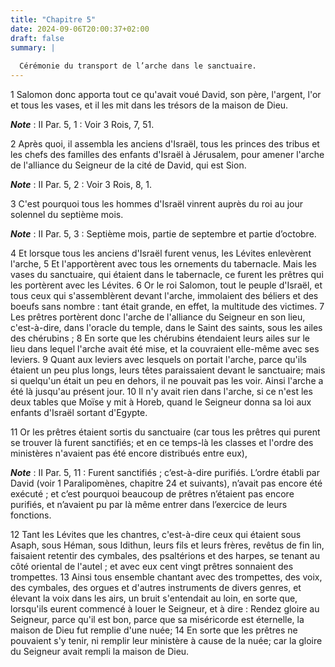 ```yaml
---
title: "Chapitre 5"
date: 2024-09-06T20:00:37+02:00
draft: false
summary: |
  
  Cérémonie du transport de l’arche dans le sanctuaire.
---
```



1 Salomon donc apporta tout ce qu'avait voué David, son père, l'argent, l'or et tous les vases, et il les mit dans les trésors de la maison de Dieu.

***Note*** :  II Par. 5, 1 : Voir 3 Rois, 7, 51.


2 Après quoi, il assembla les anciens d'Israël, tous les princes des tribus et les chefs des familles des enfants d'Israël à Jérusalem, pour amener l'arche de l'alliance du Seigneur de la cité de David, qui est Sion.

***Note*** :  II Par. 5, 2 : Voir 3 Rois, 8, 1.

3 C'est pourquoi tous les hommes d'Israël vinrent auprès du roi au jour solennel du septième mois.

***Note*** :  II Par. 5, 3 : Septième mois, partie de septembre et partie d’octobre.


4 Et lorsque tous les anciens d'Israël furent venus, les Lévites enlevèrent l'arche, 5 Et l'apportèrent avec tous les ornements du tabernacle. Mais les vases du sanctuaire, qui étaient dans le tabernacle, ce furent les prêtres qui les portèrent avec les Lévites. 6 Or le roi Salomon, tout le peuple d'Israël, et tous ceux qui s'assemblèrent devant l'arche, immolaient des béliers et des boeufs sans nombre : tant était grande, en effet, la multitude des victimes. 7 Les prêtres portèrent donc l'arche de l'alliance du Seigneur en son lieu, c'est-à-dire, dans l'oracle du temple, dans le Saint des saints, sous les ailes des chérubins ; 8 En sorte que les chérubins étendaient leurs ailes sur le lieu dans lequel l'arche avait été mise, et la couvraient elle-même avec ses leviers. 9 Quant aux leviers avec lesquels on portait l'arche, parce qu'ils étaient un peu plus longs, leurs têtes paraissaient devant le sanctuaire; mais si quelqu'un était un peu en dehors, il ne pouvait pas les voir. Ainsi l'arche a été là jusqu'au
présent jour. 10 Il n'y avait rien dans l'arche, si ce n'est les deux tables que Moïse y mit à Horeb, quand le Seigneur donna sa loi aux enfants d'Israël sortant d'Egypte.


11 Or les prêtres étaient sortis du sanctuaire (car tous les prêtres qui purent se trouver là furent sanctifiés; et en ce temps-là les classes et l'ordre des ministères n'avaient pas été encore distribués entre eux),

***Note*** :  II Par. 5, 11 : Furent sanctifiés ; c’est-à-dire purifiés. L’ordre établi par David (voir 1 Paralipomènes, chapitre 24 et suivants), n’avait pas encore été exécuté ; et c’est pourquoi beaucoup de prêtres n’étaient pas encore purifiés, et n’avaient pu par là même entrer dans l’exercice de leurs fonctions.

12 Tant les Lévites que les chantres, c'est-à-dire ceux qui étaient sous Asaph, sous Héman, sous Idithun, leurs fils et leurs frères, revêtus de fin lin, faisaient retentir des cymbales, des psaltérions et des harpes, se tenant au côté oriental de l'autel ; et avec eux cent vingt prêtres sonnaient des trompettes. 13 Ainsi tous ensemble chantant avec des trompettes, des voix, des cymbales, des orgues et d'autres instruments de divers genres, et élevant la voix dans les airs, un bruit s'entendait au loin, en sorte que, lorsqu'ils eurent commencé à louer le Seigneur, et à dire : Rendez gloire au Seigneur, parce qu'il est bon, parce que sa miséricorde est éternelle, la maison de Dieu fut remplie d'une nuée; 14 En sorte que les prêtres ne pouvaient s'y tenir, ni remplir leur ministère à cause de la nuée; car la gloire du Seigneur avait rempli la maison de Dieu.


